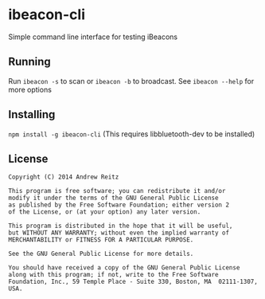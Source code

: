 # ibeacon-cli

Simple command line interface for testing  iBeacons

## Running
Run `ibeacon -s` to scan or `ibeacon -b` to broadcast.
See `ibeacon --help` for more options

## Installing

`npm install -g ibeacon-cli` (This requires libbluetooth-dev to be installed)

## License

    Copyright (C) 2014 Andrew Reitz
    
    This program is free software; you can redistribute it and/or
    modify it under the terms of the GNU General Public License
    as published by the Free Software Foundation; either version 2
    of the License, or (at your option) any later version.
    
    This program is distributed in the hope that it will be useful,
    but WITHOUT ANY WARRANTY; without even the implied warranty of
    MERCHANTABILITY or FITNESS FOR A PARTICULAR PURPOSE.  
    
    See the GNU General Public License for more details.
    
    You should have received a copy of the GNU General Public License
    along with this program; if not, write to the Free Software
    Foundation, Inc., 59 Temple Place - Suite 330, Boston, MA  02111-1307, USA.
